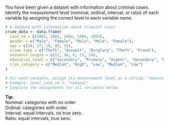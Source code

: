 You have been given a dataset with information about criminal cases. Identify the measurement level (nominal, ordinal, interval, or ratio) of each variable by assigning the correct level to each variable name.

```R
# A dataset with information about criminal cases
crime_data <- data.frame(
  case_id = c(1001, 1002, 1003, 1004, 1005),
  gender = c("Male", "Female", "Male", "Male", "Female"),
  age = c(24, 37, 19, 42, 31),
  crime_type = c("Theft", "Assault", "Burglary", "Theft", "Fraud"),
  sentence_length = c(12, 36, 6, 15, 24),
  education_level = c("Secondary", "Primary", "Higher", "Secondary", "Higher"),
  risk_category = c("Medium", "High", "Low", "Medium", "Low")
)

# For each variable, assign its measurement level as a string: "nominal", "ordinal", "interval", or "ratio"
# Example: level_case_id <- "nominal"
# Complete the assignments for all variables below
```

**Tip:**  
Nominal: categories with no order.  
Ordinal: categories with order.  
Interval: equal intervals, no true zero.  
Ratio: equal intervals, true zero.
